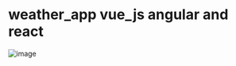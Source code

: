 # weather_app vue_js angular and react

![image](https://github.com/Doonu/weather_app/assets/123429108/d7aa8895-e449-4ad2-b45e-3fac13e451a3)
